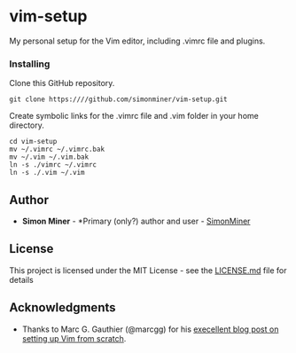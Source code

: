 # vim-setup

My personal setup for the Vim editor, including .vimrc file and plugins.

### Installing

Clone this GitHub repository.

    git clone https:////github.com/simonminer/vim-setup.git
    
Create symbolic links for the .vimrc file and .vim folder in your home directory.

    cd vim-setup
    mv ~/.vimrc ~/.vimrc.bak
    mv ~/.vim ~/.vim.bak
    ln -s ./vimrc ~/.vimrc
    ln -s ./.vim ~/.vim

## Author

* **Simon Miner** - *Primary (only?) author and user - [SimonMiner](https://github.com/simonminer)

## License

This project is licensed under the MIT License - see the [LICENSE.md](LICENSE.md) file for details

## Acknowledgments

* Thanks to Marc G. Gauthier (@marcgg) for his [execellent blog post on setting up Vim from scratch](http://marcgg.com/blog/2016/03/01/vimrc-example/).

